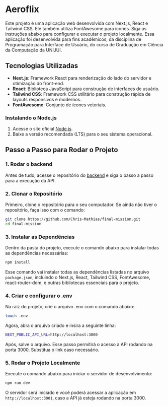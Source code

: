 # Aeroflix

Este projeto é uma aplicação web desenvolvida com Next.js, React e Tailwind CSS. Ele também utiliza FontAwesome para ícones. Siga as instruções abaixo para configurar e executar o projeto localmente. Essa aplicação foi desenvolvida para fins acadêmicos, da disciplina de Programação para Interface de Usuário, do curso de Graduação em Ciência da Computação da UNIJUI.

## Tecnologias Utilizadas

- **Next.js**: Framework React para renderização do lado do servidor e otimização do front-end.
- **React**: Biblioteca JavaScript para construção de interfaces de usuário.
- **Tailwind CSS**: Framework CSS utilitário para construção rápida de layouts responsivos e modernos.
- **FontAwesome**: Conjunto de ícones vetoriais.

### Instalando o Node.js

1. Acesse o site oficial [Node.js](https://nodejs.org/).
2. Baixe a versão recomendada (LTS) para o seu sistema operacional.

## Passo a Passo para Rodar o Projeto

### 1. Rodar o backend

Antes de tudo, acesse o repositório do [backend](https://github.com/ChristianGCa/final_mission_backend) e siga o passo a passo para a execução da API.

### 2. Clonar o Repositório

Primeiro, clone o repositório para o seu computador. Se ainda não tiver o repositório, faça isso com o comando:

```bash
git clone https://github.com/Chris-Mathias/final-mission.git
cd final-mission
```

### 3. Instalar as Dependências

Dentro da pasta do projeto, execute o comando abaixo para instalar todas as dependências necessárias:

```bash
npm install
```

Esse comando vai instalar todas as dependências listadas no arquivo `package.json`, incluindo o Next.js, React, Tailwind CSS, FontAwesome, react-router-dom, e outras bibliotecas essenciais para o projeto.

### 4. Criar e configurar o .env

Na raíz do projeto, crie o arquivo .env com o comando abaixo:

```bash
touch .env
```

Agora, abra o arquivo criado e insira a seguinte linha:

```bash
NEXT_PUBLIC_API_URL=http://localhost:3000
```

Após, salve o arquivo. Esse passo permitirá o acesso à API rodando na porta 3000. Substitua o link caso necessário.

### 5. Rodar o Projeto Localmente

Execute o comando abaixo para iniciar o servidor de desenvolvimento:

```bash
npm run dev
```

O servidor será iniciado e você poderá acessar a aplicação em `http://localhost:3001`, caso a API já esteja rodando na porta 3000.
